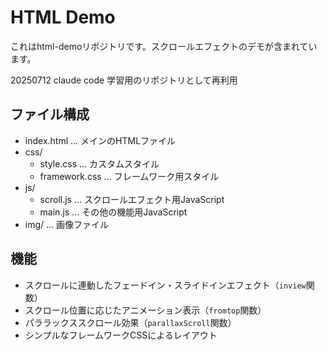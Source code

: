 # HTML Demo

これはhtml-demoリポジトリです。スクロールエフェクトのデモが含まれています。

20250712
claude code 学習用のリポジトリとして再利用



## ファイル構成

- index.html … メインのHTMLファイル
- css/
  - style.css … カスタムスタイル
  - framework.css … フレームワーク用スタイル
- js/
  - scroll.js … スクロールエフェクト用JavaScript
  - main.js … その他の機能用JavaScript
- img/ … 画像ファイル

## 機能

- スクロールに連動したフェードイン・スライドインエフェクト（`inview`関数）
- スクロール位置に応じたアニメーション表示（`fromtop`関数）
- パララックススクロール効果（`parallaxScroll`関数）
- シンプルなフレームワークCSSによるレイアウト

